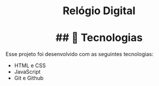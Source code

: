 <h1 align="center"> Relógio Digital </h1>

<h1 align="center">## 🚀 Tecnologias</h1>

Esse projeto foi desenvolvido com as seguintes tecnologias:

- HTML e CSS
- JavaScript
- Git e Github
